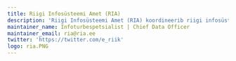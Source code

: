 ```yaml
---
title: Riigi Infosüsteemi Amet (RIA)
description: 'Riigi Infosüsteemi Amet (RIA) koordineerib riigi infosüsteemi arendamist ja haldamist, korraldab infoturbega seotud tegevusi ja käsitleb Eesti arvutivõrkudes toimuvaid turvaintsidente. RIA konsulteerib avalike teenuste osutajaid, kuidas oma infosüsteeme nõuetekohaselt hallata ja teostab nende üle järelevalvet. Lisaks on RIA Euroopa Liidu struktuuritoetuste rakendusüksus.'
maintainer_name: Infoturbespetsialist | Chief Data Officer
maintainer_email: ria@ria.ee
twitter: 'https://twitter.com/e_riik'
logo: ria.PNG
---
```

